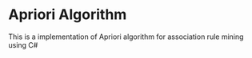 # Apriori Algorithm
This is a implementation of Apriori algorithm for association rule mining using C#
